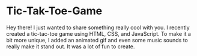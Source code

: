 # Tic-Tak-Toe-Game
Hey there! I just wanted to share something really cool with you. I recently created a tic-tac-toe game using HTML, CSS, and JavaScript. To make it a bit more unique, I added an animated gif and even some music sounds to really make it stand out. It was a lot of fun to create.
